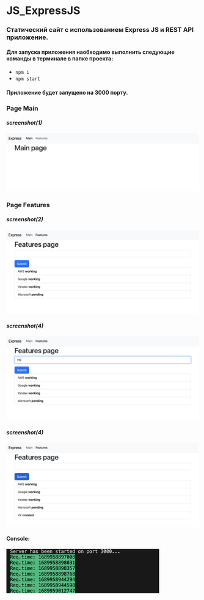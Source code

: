 # JS_ExpressJS

### Статический сайт с использованием Express JS и REST API приложение.

#### Для запуска приложения наобходимо выполнить следующие команды в терминале в папке проекта:
- `npm i`
- `npm start`
####  Приложение будет запущено на 3000 порту.

### Page Main

#### *screenshot(1)*
<img src="./photo_for_readme/1.1.png" width="600">

### Page Features

#### *screenshot(2)*
<img src="./photo_for_readme/1.2.png" width="600">

#### *screenshot(4)*
<img src="./photo_for_readme/1.3.png" width="600">

#### *screenshot(4)*
<img src="./photo_for_readme/1.4.png" width="600">


#### Сonsole:
<img src="./photo_for_readme/2.png" width="400">

